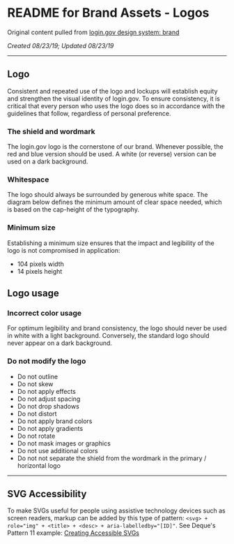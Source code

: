 # README for Brand Assets - Logos

Original content pulled from [login.gov design system: brand](https://design.login.gov/brand/#logo)

_Created 08/23/19; Updated 08/23/19_

-----

## Logo

Consistent and repeated use of the logo and lockups will establish equity and strengthen the visual identity of login.gov. To ensure consistency, it is critical that every person who uses the logo does so in accordance with the guidelines that follow, regardless of personal preference.

### The shield and wordmark

The login.gov logo is the cornerstone of our brand. Whenever possible, the red and blue version should be used. A white (or reverse) version can be used on a dark background.

### Whitespace

The logo should always be surrounded by generous white space. The diagram below defines the minimum amount of clear space needed, which is based on the cap-height of the typography.

### Minimum size

Establishing a minimum size ensures that the impact and legibility of the logo is not compromised in application:

- 104 pixels width
- 14 pixels height

## Logo usage

### Incorrect color usage

For optimum legibility and brand consistency, the logo should never be used in white with a light background. Conversely, the standard logo should never appear on a dark background.

### Do not modify the logo

- Do not outline
- Do not skew
- Do not apply effects
- Do not adjust spacing
- Do not drop shadows
- Do not distort
- Do not apply brand colors
- Do not apply gradients
- Do not rotate
- Do not mask images or graphics
- Do not use additional colors
- Do not not separate the shield from the wordmark in the primary / horizontal logo

-----

## SVG Accessibility

To make SVGs useful for people using assistive technology devices such as screen readers, markup can be added by this type of pattern: `<svg> + role="img" + <title> + <desc> + aria-labelledby="[ID]"`. See Deque's Pattern 11 example: [Creating Accessible SVGs](https://www.deque.com/blog/creating-accessible-svgs/)